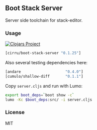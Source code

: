 
Boot Stack Server
----

Server side toolchain for stack-editor.

### Usage

[![Clojars Project](https://img.shields.io/clojars/v/cirru/boot-stack-server.svg)](https://clojars.org/cirru/boot-stack-server)

```clojure
[cirru/boot-stack-server "0.1.25"]
```

Also several testing dependencies here:

```clojure
[andare                    "0.4.0"]
[cumulo/shallow-diff       "0.1.1"]
```

Copy `server.cljs` and run with Lumo:

```bash
export boot_deps=`boot show -c`
lumo -Kc $boot_deps:src/ -i server.cljs
```

### License

MIT
